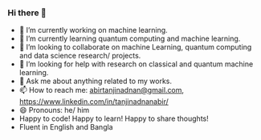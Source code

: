 ### Hi there 👋

<!--
**tanjinadnanabir/tanjinadnanabir** is a ✨ _special_ ✨ repository because its `README.md` (this file) appears on your GitHub profile.

Here are some ideas to get you started: -->

- 🔭 I’m currently working on machine learning.
- 🌱 I’m currently learning quantum computing and machine learning.
- 👯 I’m looking to collaborate on machine Learning, quantum computing and data science research/ projects.
- 🤔 I’m looking for help with research on classical and quantum machine learning.
- 💬 Ask me about anything related to my works.
- 📫 How to reach me: abirtanjinadnan@gmail.com, https://www.linkedin.com/in/tanjinadnanabir/
- 😄 Pronouns: he/ him
- Happy to code! Happy to learn! Happy to share thoughts!
- Fluent in English and Bangla
<!-- - ⚡ Fun fact: ... -->

